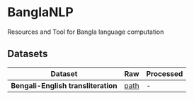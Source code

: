 # BanglaNLP
Resources and Tool for Bangla language computation

## Datasets

| Dataset       | Raw   | Processed |
| ------------- |:-------------:| --------- |
|<b>Bengali-English transliteration </b>| [path](data/transliteration/raw) | - |
